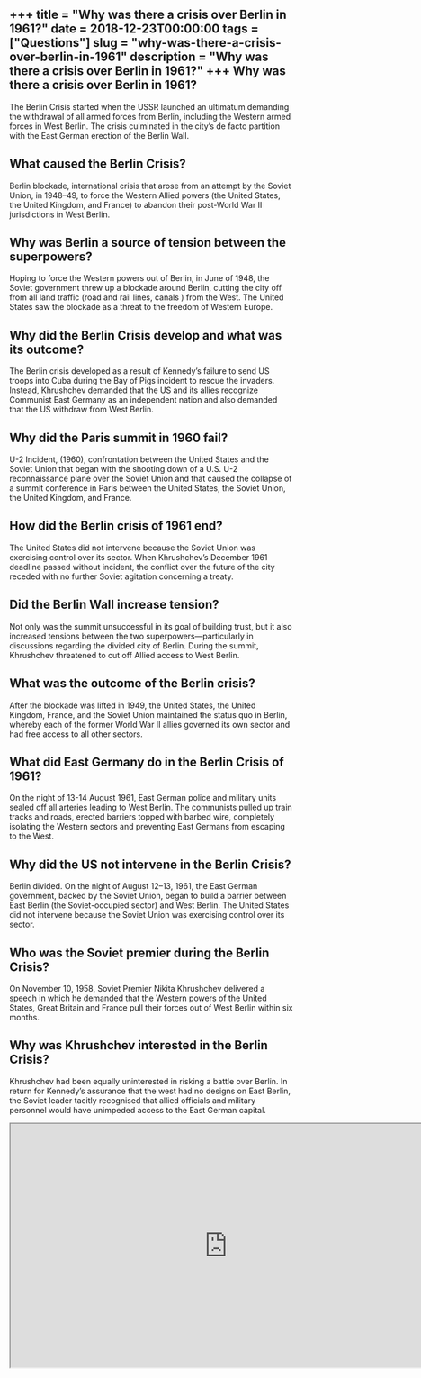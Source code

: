 +++
title = "Why was there a crisis over Berlin in 1961?"
date = 2018-12-23T00:00:00
tags = ["Questions"]
slug = "why-was-there-a-crisis-over-berlin-in-1961"
description = "Why was there a crisis over Berlin in 1961?"
+++
Why was there a crisis over Berlin in 1961?
-------------------------------------------

The Berlin Crisis started when the USSR launched an ultimatum demanding the withdrawal of all armed forces from Berlin, including the Western armed forces in West Berlin. The crisis culminated in the city’s de facto partition with the East German erection of the Berlin Wall.

What caused the Berlin Crisis?
------------------------------

Berlin blockade, international crisis that arose from an attempt by the Soviet Union, in 1948–49, to force the Western Allied powers (the United States, the United Kingdom, and France) to abandon their post-World War II jurisdictions in West Berlin.

Why was Berlin a source of tension between the superpowers?
-----------------------------------------------------------

Hoping to force the Western powers out of Berlin, in June of 1948, the Soviet government threw up a blockade around Berlin, cutting the city off from all land traffic (road and rail lines, canals ) from the West. The United States saw the blockade as a threat to the freedom of Western Europe.

Why did the Berlin Crisis develop and what was its outcome?
-----------------------------------------------------------

The Berlin crisis developed as a result of Kennedy’s failure to send US troops into Cuba during the Bay of Pigs incident to rescue the invaders. Instead, Khrushchev demanded that the US and its allies recognize Communist East Germany as an independent nation and also demanded that the US withdraw from West Berlin.

Why did the Paris summit in 1960 fail?
--------------------------------------

U-2 Incident, (1960), confrontation between the United States and the Soviet Union that began with the shooting down of a U.S. U-2 reconnaissance plane over the Soviet Union and that caused the collapse of a summit conference in Paris between the United States, the Soviet Union, the United Kingdom, and France.

How did the Berlin crisis of 1961 end?
--------------------------------------

The United States did not intervene because the Soviet Union was exercising control over its sector. When Khrushchev’s December 1961 deadline passed without incident, the conflict over the future of the city receded with no further Soviet agitation concerning a treaty.

Did the Berlin Wall increase tension?
-------------------------------------

Not only was the summit unsuccessful in its goal of building trust, but it also increased tensions between the two superpowers—particularly in discussions regarding the divided city of Berlin. During the summit, Khrushchev threatened to cut off Allied access to West Berlin.

What was the outcome of the Berlin crisis?
------------------------------------------

After the blockade was lifted in 1949, the United States, the United Kingdom, France, and the Soviet Union maintained the status quo in Berlin, whereby each of the former World War II allies governed its own sector and had free access to all other sectors.

What did East Germany do in the Berlin Crisis of 1961?
------------------------------------------------------

On the night of 13-14 August 1961, East German police and military units sealed off all arteries leading to West Berlin. The communists pulled up train tracks and roads, erected barriers topped with barbed wire, completely isolating the Western sectors and preventing East Germans from escaping to the West.

Why did the US not intervene in the Berlin Crisis?
--------------------------------------------------

Berlin divided. On the night of August 12–13, 1961, the East German government, backed by the Soviet Union, began to build a barrier between East Berlin (the Soviet-occupied sector) and West Berlin. The United States did not intervene because the Soviet Union was exercising control over its sector.

Who was the Soviet premier during the Berlin Crisis?
----------------------------------------------------

On November 10, 1958, Soviet Premier Nikita Khrushchev delivered a speech in which he demanded that the Western powers of the United States, Great Britain and France pull their forces out of West Berlin within six months.

Why was Khrushchev interested in the Berlin Crisis?
---------------------------------------------------

Khrushchev had been equally uninterested in risking a battle over Berlin. In return for Kennedy’s assurance that the west had no designs on East Berlin, the Soviet leader tacitly recognised that allied officials and military personnel would have unimpeded access to the East German capital.

<iframe allow="accelerometer; autoplay; clipboard-write; encrypted-media; gyroscope; picture-in-picture" allowfullscreen="" class="__youtube_prefs__  epyt-is-override  no-lazyload" data-no-lazy="1" data-origheight="433" data-origwidth="770" data-skipgform_ajax_framebjll="" height="433" id="_ytid_54200" loading="lazy" src="https://www.youtube.com/embed/EoD8uVVrkTI?enablejsapi=1&autoplay=0&cc_load_policy=0&cc_lang_pref=&iv_load_policy=1&loop=0&modestbranding=0&rel=1&fs=1&playsinline=0&autohide=2&theme=dark&color=red&controls=1&" title="YouTube player" width="770"></iframe>